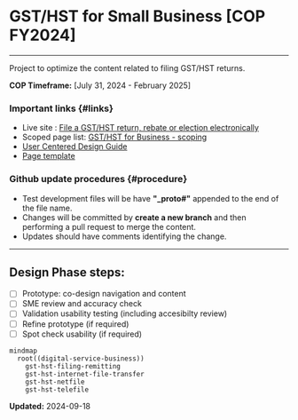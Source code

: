 # GST/HST for Small Business [COP FY2024] #
---
Project to optimize the content related to filing GST/HST returns.

**COP Timeframe:** [July 31, 2024 - February 2025]

### Important links {#links}

- Live site : [File a GST/HST return, rebate or election electronically](https://cra-proto.github.io/gst-hst-business/en/file-a-gst-hst-return-rebate-election-electronically.html)
- Scoped page list: [GST/HST for Business - scoping](https://122gc.sharepoint.com/sites/WOSCoordination/Lists/GSTHST%20for%20business%20COP%20%20scoping/AllItems.aspx?env=WebViewList&viewid=1379b8f8-af3b-47fb-ba50-29a24ea1d13d&useFiltersInViewXml=1&OR=Teams-HL&CT=1726666893920&clickparams=eyJBcHBOYW1lIjoiVGVhbXMtRGVza3RvcCIsIkFwcFZlcnNpb24iOiI0OS8yNDA4MTcwMDQxOSIsIkhhc0ZlZGVyYXRlZFVzZXIiOmZhbHNlfQ%3D%3D)
- [User Centered Design Guide](https://design.cra-arc.alpha.canada.ca/en/index.html)
- [Page template](https://github.com/cra-proto/gst-hst-business/)
### Github update procedures {#procedure}
- Test development files will be have **"_proto#"** appended to the end of the file name.
- Changes will be committed by **create a new branch** and then performing a pull request to merge the content.
- Updates should have comments identifying the change.

---
## Design Phase steps:
- [ ] Prototype: co-design navigation and content
- [ ] SME review and accuracy check
- [ ] Validation usability testing (including accesibilty review)
- [ ] Refine prototype (if required)
- [ ] Spot check usability (if required)

```mermaid
mindmap
  root((digital-service-business))
    gst-hst-filing-remitting
    gst-hst-internet-file-transfer
    gst-hst-netfile
    gst-hst-telefile
```

**Updated:**  2024-09-18
